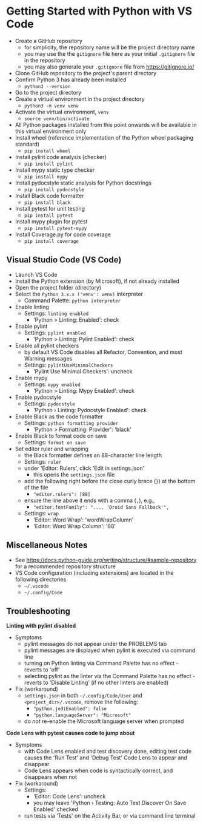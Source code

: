 # Getting Started with Python with VS Code

- Create a GitHub repository
  - for simplicity, the repository name will be the project directory name
  - you may use the the `gitignore` file here as your initial `.gitignore` file in the repository
  - you may also generate your `.gitignore` file from <https://gitignore.io/>
- Clone GitHub repository to the project's parent directory
- Confirm Python 3 has already been installed
  - `python3 --version`
- Go to the project directory
- Create a virtual environment in the project directory
  - `python3 -m venv venv`
- Activate the virtual environment, `venv`
  - `source venv/bin/activate`
- All Python packages installed from this point onwards will be available in this virtual environment only
- Install wheel (reference implementation of the Python wheel packaging standard)
  - `pip install wheel`
- Install pylint code analysis (checker)
  - `pip install pylint`
- Install mypy static type checker
  - `pip install mypy`
- Install pydocstyle static analysis for Python docstrings
  - `pip install pydocstyle`
- Install Black code formatter
  - `pip install black`
- Install pytest for unit testing
  - `pip install pytest`
- Install mypy plugin for pytest
  - `pip install pytest-mypy`
- Install Coverage.py for code coverage
  - `pip install coverage`

## Visual Studio Code (VS Code)

- Launch VS Code
- Install the Python extension (by Microsoft), if not already installed
- Open the project folder (directory)
- Select the `Python 3.x.x ('venv': venv)` interpreter
  - Command Palette: `python interpreter`
- Enable linting
  - Settings: `linting enabled`
    - 'Python > Linting: Enabled': check
- Enable pylint
  - Settings: `pylint enabled`
    - 'Python > Linting: Pylint Enabled': check
- Enable all pylint checkers
  - by default VS Code disables all Refactor, Convention, and most Warning messages
  - Settings: `pylintUseMinimalCheckers`
    - 'Pylint Use Minimal Checkers': uncheck
- Enable mypy
  - Settings: `mypy enabled`
    - 'Python > Linting: Mypy Enabled': check
- Enable pydocstyle
  - Settings: `pydocstyle`
    - 'Python › Linting: Pydocstyle Enabled': check
- Enable Black as the code formatter
  - Settings: `python formatting provider`
    - 'Python > Formatting: Provider': 'black'
- Enable Black to format code on save
  - Settings: `format on save`
- Set editor ruler and wrapping
  - the Black formatter defines an 88-character line length
  - Settings: `ruler`
  - under 'Editor: Rulers', click 'Edit in settings.json'
    - this opens the `settings.json` file
  - add the following right before the close curly brace (`}`) at the bottom of the file
    - `"editor.rulers": [88]`
  - ensure the line above it ends with a comma (`,`), e.g.,
    - `"editor.fontFamily": "..., 'Droid Sans Fallback'",`
  - Settings: `wrap`
    - 'Editor: Word Wrap': 'wordWrapColumn'
    - 'Editor: Word Wrap Column': '88'

## Miscellaneous Notes

- See https://docs.python-guide.org/writing/structure/#sample-repository for a recommended repository structure
- VS Code configuration (including extensions) are located in the following directories
  - `~/.vscode`
  - `~/.config/Code`

## Troubleshooting

**Linting with pylint disabled**

- Symptoms
  - pylint messages do not appear under the PROBLEMS tab
  - pylint messages are displayed when pylint is executed via command line
  - turning on Python linting via Command Palette has no effect - reverts to 'off'
  - selecting pylint as the linter via the Command Palette has no effect - reverts to 'Disable Linting' (if no other linters are enabled)
- Fix (workaround)
  - `settings.json` in both `~/.config/Code/User` and `<project_dir>/.vscode`, remove the following:
    - `"python.jediEnabled": false`
    - `"python.languageServer": "Microsoft"`
  - do _not_ re-enable the Microsoft language server when prompted

**Code Lens with pytest causes code to jump about**

- Symptoms
  - with Code Lens enabled and test discovery done, editing test code causes the 'Run Test' and 'Debug Test' Code Lens to appear and disappear
  - Code Lens appears when code is syntactically correct, and disappears when not
- Fix (workaround)
  - Settings:
    - 'Editor: Code Lens': uncheck
    - you may leave 'Python › Testing: Auto Test Discover On Save Enabled' checked
  - run tests via 'Tests' on the Activity Bar, or via command line terminal
  
    
